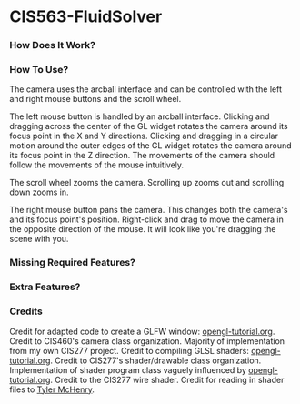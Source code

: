 # CIS563-FluidSolver #
### How Does It Work? ###


### How To Use? ###
The camera uses the arcball interface and can be controlled with the left and
right mouse buttons and the scroll wheel.

The left mouse button is handled by an arcball interface. Clicking and dragging
across the center of the GL widget rotates the camera around its focus point in
the X and Y directions. Clicking and dragging in a circular motion around the
outer edges of the GL widget rotates the camera around its focus point in the Z
direction. The movements of the camera should follow the movements of the mouse
intuitively.

The scroll wheel zooms the camera. Scrolling up zooms out and scrolling down
zooms in.

The right mouse button pans the camera. This changes both the camera's and its
focus point's position. Right-click and drag to move the camera in the opposite
direction of the mouse. It will look like you're dragging the scene with you.

### Missing Required Features? ###


### Extra Features? ###


### Credits ###
Credit for adapted code to create a GLFW window: [opengl-tutorial.org](http://www.opengl-tutorial.org/beginners-tutorials/tutorial-1-opening-a-window/).
Credit to CIS460's camera class organization. Majority of implementation from my own CIS277 project.
Credit to compiling GLSL shaders: [opengl-tutorial.org](http://www.opengl-tutorial.org/beginners-tutorials/tutorial-2-the-first-triangle/).
Credit to CIS277's shader/drawable class organization. Implementation of shader program class vaguely influenced by [opengl-tutorial.org](http://www.opengl-tutorial.org/beginners-tutorials/tutorial-3-matrices/).
Credit to the CIS277 wire shader.
Credit for reading in shader files to [Tyler McHenry](http://stackoverflow.com/questions/2602013/read-whole-ascii-file-into-c-stdstring).